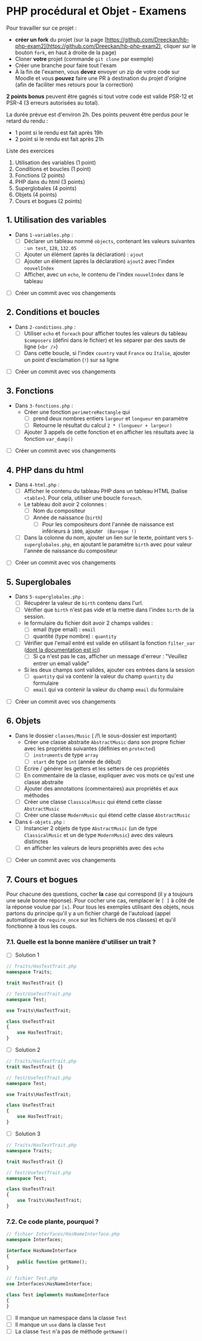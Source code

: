 # PHP procédural et Objet - Examens

Pour travailler sur ce projet : 
- **créer un fork** du projet (sur la page [https://github.com/Dreeckan/hb-php-exam2](https://github.com/Dreeckan/hb-php-exam2), cliquer sur le bouton `fork`, en haut à droite de la page)
- Cloner **votre** projet (commande `git clone` par exemple)
- Créer une branche pour faire tout l'exam
- À la fin de l'examen, vous **devez** envoyer un zip de votre code sur Moodle et vous **pouvez** faire une PR à destination du projet d'origine (afin de faciliter mes retours pour la correction)

**2 points bonus** peuvent être gagnés si tout votre code est valide PSR-12 et PSR-4 (3 erreurs autorisées au total).

La durée prévue est d'environ 2h. Des points peuvent être perdus pour le retard du rendu :
- 1 point si le rendu est fait après 19h
- 2 point si le rendu est fait après 21h

Liste des exercices
1. Utilisation des variables (1 point)
2. Conditions et boucles (1 point)
3. Fonctions (2 points)
4. PHP dans du html (3 points)
5. Superglobales (4 points)
6. Objets (4 points)
7. Cours et bogues (2 points)


## 1. Utilisation des variables

- Dans `1-variables.php` :
  - [ ] Déclarer un tableau nommé `objects`, contenant les valeurs suivantes : `un test`, `128`, `132.05`
  - [ ] Ajouter un élément (après la déclaration) : `ajout`
  - [ ] Ajouter un élément (après la déclaration) `ajout2` avec l'index `nouvelIndex`
  - [ ] Afficher, avec un `echo`, le contenu de l'index `nouvelIndex` dans le tableau
- [ ] Créer un commit avec vos changements
  
## 2. Conditions et boucles

- Dans `2-conditions.php` :
  - [ ] Utiliser `echo` et `foreach` pour afficher toutes les valeurs du tableau `$composers` (défini dans le fichier) et les séparer par des sauts de ligne (`<br />`)
  - [ ] Dans cette boucle, si l'index `country` vaut `France` ou `Italie`, ajouter un point d'exclamation (`!`) sur sa ligne
- [ ] Créer un commit avec vos changements
  
## 3. Fonctions

- Dans `3-fonctions.php` :
  - Créer une fonction `perimetreRectangle` qui 
    - [ ] prend deux nombres entiers `largeur` et `longueur` en paramètre
    - [ ] Retourne le résultat du calcul `2 * (longueur + largeur)`
  
  - [ ] Ajouter 3 appels de cette fonction et en afficher les résultats avec la fonction `var_dump()`

- [ ] Créer un commit avec vos changements
  
## 4. PHP dans du html

- Dans `4-html.php` :
  - [ ] Afficher le contenu du tableau PHP dans un tableau HTML (balise `<table>`). Pour cela, utiliser une boucle `foreach`.
  - Le tableau doit avoir 2 colonnes :
    - [ ] Nom du compositeur
    - [ ] Année de naissance (`birth`)
      - [ ] Pour les compositeurs dont l'année de naissance est inférieurs à `1800`, ajouter ` (Baroque !)`  
  - [ ] Dans la colonne du nom, ajouter un lien sur le texte, pointant vers `5-superglobales.php`, en ajoutant le paramètre `birth` avec pour valeur l'année de naissance du compositeur
- [ ] Créer un commit avec vos changements
  
## 5. Superglobales

- Dans `5-superglobales.php` :
  - [ ] Récupérer la valeur de `birth` contenu dans l'url.
  - [ ] Vérifier que `birth` n'est pas vide et la mettre dans l'index `birth` de la session.
  - le formulaire du fichier doit avoir 2 champs valides :
    - [ ] email (type email) : `email`
    - [ ] quantité (type nombre) : `quantity`
  - [ ] Vérifier que l'email entré est valide en utilisant la fonction `filter_var` ([dont la documentation est ici](https://www.php.net/manual/fr/function.filter-var))
    - [ ] Si ça n'est pas le cas, afficher un message d'erreur : "Veuillez entrer un email valide"
  - Si les deux champs sont valides, ajouter ces entrées dans la session
    - [ ] `quantity` qui va contenir la valeur du champ `quantity` du formulaire
    - [ ] `email` qui va contenir la valeur du champ `email` du formulaire
- [ ] Créer un commit avec vos changements

## 6. Objets

- Dans le dossier `classes/Music` ( /!\ le sous-dossier est important)
  - Créer une classe abstraite `AbstractMusic` dans son propre fichier avec les propriétés suivantes (définies en `protected`)
    - [ ] `instruments` de type `array`
    - [ ] `start` de type `int` (année de début)
  - [ ] Écrire / générer les getters et les setters de ces propriétés
  - [ ] En commentaire de la classe, expliquer avec vos mots ce qu'est une classe abstraite
  - [ ] Ajouter des annotations (commentaires) aux propriétés et aux méthodes
  - [ ] Créer une classe `ClassicalMusic` qui étend cette classe `AbstractMusic`
  - [ ] Créer une classe `ModernMusic` qui étend cette classe `AbstractMusic`

- Dans `6-objets.php` :
  - [ ] Instancier 2 objets de type `AbstractMusic` (un de type `ClassicalMusic` et un de type `ModernMusic`) avec des valeurs distinctes
  - [ ] en afficher les valeurs de leurs propriétés avec des `echo`
- [ ] Créer un commit avec vos changements

## 7. Cours et bogues

Pour chacune des questions, cocher **la** case qui correspond (il y a toujours une seule bonne réponse). Pour cocher une cas, remplacer le `[ ]` à côté de la réponse voulue par `[x]`.
Pour tous les exemples utilisant des objets, nous partons du principe qu'il y a un fichier chargé de l'autoload (appel automatique de `require_once` sur les fichiers de nos classes) et qu'il fonctionne à tous les coups.

### 7.1. Quelle est la bonne manière d'utiliser un trait ?

- [ ] Solution 1
```php
// Traits/HasTestTrait.php
namespace Traits;

trait HasTestTrait {}

// Test/UseTestTrait.php
namespace Test;

use Traits\HasTestTrait;

class UseTestTrait
{
    use HasTestTrait;
}
```

- [ ] Solution 2
```php
// Traits/HasTestTrait.php
trait HasTestTrait {}

// Test/UseTestTrait.php
namespace Test;

use Traits\HasTestTrait;

class UseTestTrait
{
    use HasTestTrait;
}
```
- [ ] Solution 3
```php
// Traits/HasTestTrait.php
namespace Traits;

trait HasTestTrait {}

// Test/UseTestTrait.php
namespace Test;

class UseTestTrait
{
    use Traits\HasTestTrait;
}
```

### 7.2. Ce code plante, pourquoi ?

```php
// fichier Interfaces/HasNameInterface.php
namespace Interfaces;

interface HasNameInterface
{
    public function getName();
}

// fichier Test.php
use Interfaces\HasNameInterface;

class Test implements HasNameInterface
{
}
```

- [ ] Il manque un namespace dans la classe `Test`
- [ ] Il manque un `use` dans la classe `Test`
- [ ] La classe `Test` n'a pas de méthode `getName()`
